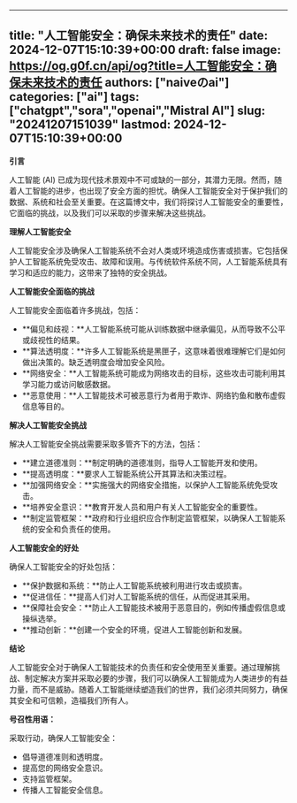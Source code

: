 
---
title: "人工智能安全：确保未来技术的责任"
date: 2024-12-07T15:10:39+00:00
draft: false
image: https://og.g0f.cn/api/og?title=人工智能安全：确保未来技术的责任
authors: ["naiveのai"]
categories: ["ai"]
tags: ["chatgpt","sora","openai","Mistral AI"]
slug: "20241207151039"
lastmod: 2024-12-07T15:10:39+00:00
---
**引言**

人工智能 (AI) 已成为现代技术景观中不可或缺的一部分，其潜力无限。然而，随着人工智能的进步，也出现了安全方面的担忧。确保人工智能安全对于保护我们的数据、系统和社会至关重要。在这篇博文中，我们将探讨人工智能安全的重要性，它面临的挑战，以及我们可以采取的步骤来解决这些挑战。

**理解人工智能安全**

人工智能安全涉及确保人工智能系统不会对人类或环境造成伤害或损害。它包括保护人工智能系统免受攻击、故障和误用。与传统软件系统不同，人工智能系统具有学习和适应的能力，这带来了独特的安全挑战。

**人工智能安全面临的挑战**

人工智能安全面临着许多挑战，包括：

* **偏见和歧视：**人工智能系统可能从训练数据中继承偏见，从而导致不公平或歧视性的结果。
* **算法透明度：**许多人工智能系统是黑匣子，这意味着很难理解它们是如何做出决策的。缺乏透明度会增加安全风险。
* **网络安全：**人工智能系统可能成为网络攻击的目标，这些攻击可能利用其学习能力或访问敏感数据。
* **恶意使用：**人工智能技术可被恶意行为者用于欺诈、网络钓鱼和散布虚假信息等目的。

**解决人工智能安全挑战**

解决人工智能安全挑战需要采取多管齐下的方法，包括：

* **建立道德准则：**制定明确的道德准则，指导人工智能开发和使用。
* **提高透明度：**要求人工智能系统公开其算法和决策过程。
* **加强网络安全：**实施强大的网络安全措施，以保护人工智能系统免受攻击。
* **培养安全意识：**教育开发人员和用户有关人工智能安全的重要性。
* **制定监管框架：**政府和行业组织应合作制定监管框架，以确保人工智能系统的安全和负责任的使用。

**人工智能安全的好处**

确保人工智能安全的好处包括：

* **保护数据和系统：**防止人工智能系统被利用进行攻击或损害。
* **促进信任：**提高人们对人工智能系统的信任，从而促进其采用。
* **保障社会安全：**防止人工智能技术被用于恶意目的，例如传播虚假信息或操纵选举。
* **推动创新：**创建一个安全的环境，促进人工智能创新和发展。

**结论**

人工智能安全对于确保人工智能技术的负责任和安全使用至关重要。通过理解挑战、制定解决方案并采取必要的步骤，我们可以确保人工智能成为人类进步的有益力量，而不是威胁。随着人工智能继续塑造我们的世界，我们必须共同努力，确保其安全和可信赖，造福我们所有人。

**号召性用语：**

采取行动，确保人工智能安全：

* 倡导道德准则和透明度。
* 提高您的网络安全意识。
* 支持监管框架。
* 传播人工智能安全信息。